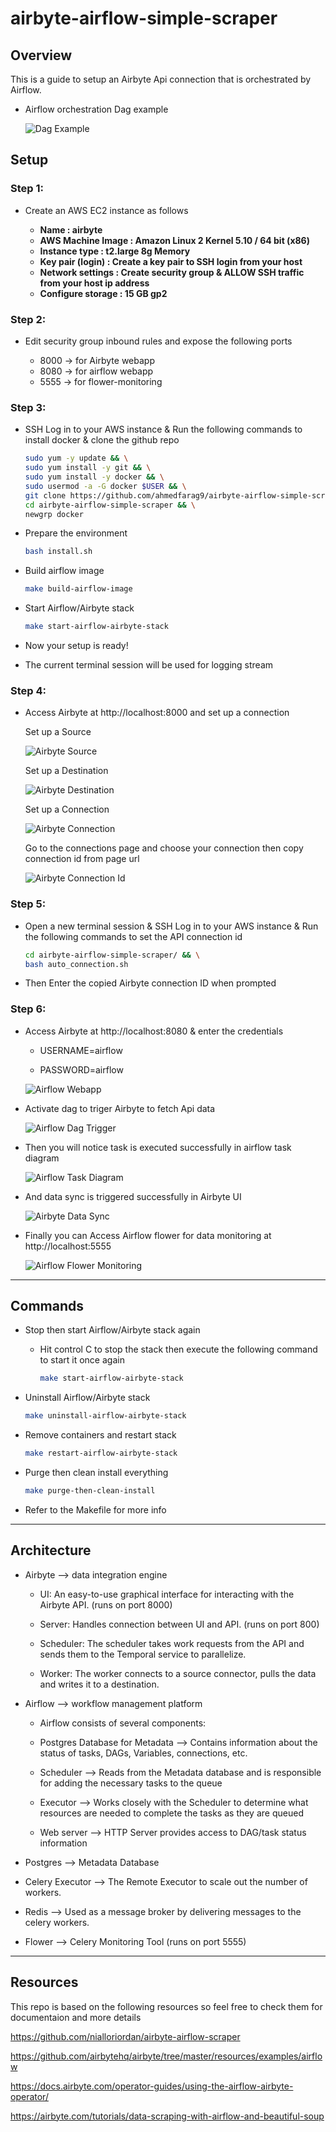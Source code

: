 # airbyte-airflow-simple-scraper <!-- omit in toc -->

## Overview

This is a guide to setup an Airbyte Api connection that is orchestrated by Airflow.

- Airflow orchestration Dag example

  ![Dag Example](./images/dag_example.png)

## Setup

### Step 1:

- Create an AWS EC2 instance as follows

  - **Name : airbyte**
  - **AWS Machine Image : Amazon Linux 2 Kernel 5.10 / 64 bit (x86)**
  - **Instance type : t2.large 8g Memory**
  - **Key pair (login) : Create a key pair to SSH login from your host**
  - **Network settings : Create security group & ALLOW SSH traffic from your host ip address**
  - **Configure storage : 15 GB gp2**

### Step 2:

- Edit security group inbound rules and expose the following ports

  - 8000 → for Airbyte webapp
  - 8080 → for airflow webapp
  - 5555 → for flower-monitoring

### Step 3:

- SSH Log in to your AWS instance & Run the following commands to install docker & clone the github repo

  ```bash
  sudo yum -y update && \
  sudo yum install -y git && \
  sudo yum install -y docker && \
  sudo usermod -a -G docker $USER && \
  git clone https://github.com/ahmedfarag9/airbyte-airflow-simple-scraper.git && \
  cd airbyte-airflow-simple-scraper && \
  newgrp docker
  ```

- Prepare the environment

  ```bash
  bash install.sh
  ```

- Build airflow image

  ```bash
  make build-airflow-image
  ```

- Start Airflow/Airbyte stack

  ```bash
  make start-airflow-airbyte-stack
  ```

- Now your setup is ready!

- The current terminal session will be used for logging stream

### Step 4:

- Access Airbyte at http://localhost:8000 and set up a connection

  Set up a Source

  ![Airbyte Source](./images/airbyte_source.png)

  Set up a Destination

  ![Airbyte Destination](./images/airbyte_destination.png)

  Set up a Connection

  ![Airbyte Connection](./images/airbyte_connection.png)

  Go to the connections page and choose your connection
  then copy connection id from page url

  ![Airbyte Connection Id](./images/airbyte_connection_id.png)

### Step 5:

- Open a new terminal session & SSH Log in to your AWS instance & Run the following commands to set the API connection id

  ```bash
  cd airbyte-airflow-simple-scraper/ && \
  bash auto_connection.sh
  ```

- Then Enter the copied Airbyte connection ID when prompted

### Step 6:

- Access Airbyte at http://localhost:8080 & enter the credentials

  - USERNAME=airflow

  - PASSWORD=airflow

  ![Airflow Webapp](./images/airflow_webapp.png)

- Activate dag to triger Airbyte to fetch Api data

  ![Airflow Dag Trigger](./images/airflow_dag_trigger.png)

- Then you will notice task is executed successfully in airflow task diagram

  ![Airflow Task Diagram](./images/airflow_task_diagram.png)

- And data sync is triggered successfully in Airbyte UI

  ![Airbyte Data Sync](./images/airbyte_data_sync.png)

- Finally you can Access Airflow flower for data monitoring at http://localhost:5555

  ![Airflow Flower Monitoring](./images/airflow_flower_monitoring.png)

---

## Commands

- Stop then start Airflow/Airbyte stack again

  - Hit control C to stop the stack then execute the following command to start it once again

    ```bash
    make start-airflow-airbyte-stack
    ```

- Uninstall Airflow/Airbyte stack

  ```bash
  make uninstall-airflow-airbyte-stack
  ```

- Remove containers and restart stack

  ```bash
  make restart-airflow-airbyte-stack
  ```

- Purge then clean install everything

  ```bash
  make purge-then-clean-install
  ```

- Refer to the Makefile for more info

---

## Architecture

- Airbyte --> data integration engine

  - UI: An easy-to-use graphical interface for interacting with the Airbyte API. (runs on port 8000)

  - Server: Handles connection between UI and API. (runs on port 800)

  - Scheduler: The scheduler takes work requests from the API and sends them to the Temporal service to parallelize.

  - Worker: The worker connects to a source connector, pulls the data and writes it to a destination.

- Airflow --> workflow management platform

  - Airflow consists of several components:

  - Postgres Database for Metadata --> Contains information about the status of tasks, DAGs, Variables, connections, etc.

  - Scheduler --> Reads from the Metadata database and is responsible for adding the necessary tasks to the queue

  - Executor --> Works closely with the Scheduler to determine what resources are needed to complete the tasks as they are queued

  - Web server --> HTTP Server provides access to DAG/task status information

- Postgres --> Metadata Database

- Celery Executor --> The Remote Executor to scale out the number of workers.

- Redis --> Used as a message broker by delivering messages to the celery workers.

- Flower --> Celery Monitoring Tool (runs on port 5555)

---

## Resources

This repo is based on the following resources so feel free to check them for documentaion and more details

https://github.com/nialloriordan/airbyte-airflow-scraper

https://github.com/airbytehq/airbyte/tree/master/resources/examples/airflow

https://docs.airbyte.com/operator-guides/using-the-airflow-airbyte-operator/

https://airbyte.com/tutorials/data-scraping-with-airflow-and-beautiful-soup
